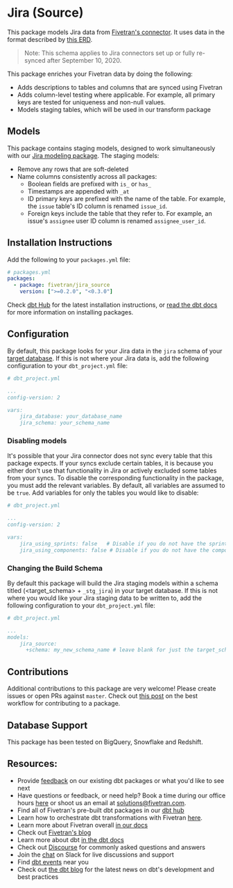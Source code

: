 # Jira (Source) 

This package models Jira data from [Fivetran's connector](https://fivetran.com/docs/applications/jira). It uses data in the format described by [this ERD](https://fivetran.com/docs/applications/jira/#schemainformation).

> Note: This schema applies to Jira connectors set up or fully re-synced after September 10, 2020.

This package enriches your Fivetran data by doing the following:
- Adds descriptions to tables and columns that are synced using Fivetran
- Adds column-level testing where applicable. For example, all primary keys are tested for uniqueness and non-null values.
- Models staging tables, which will be used in our transform package

## Models
This package contains staging models, designed to work simultaneously with our [Jira modeling package](https://github.com/fivetran/dbt_jira).  The staging models:
- Remove any rows that are soft-deleted
- Name columns consistently across all packages:
    - Boolean fields are prefixed with `is_` or `has_`
    - Timestamps are appended with `_at`
    - ID primary keys are prefixed with the name of the table.  For example, the `issue` table's ID column is renamed `issue_id`.
    - Foreign keys include the table that they refer to. For example, an issue's `assignee` user ID column is renamed `assignee_user_id`.

## Installation Instructions
Add the following to your `packages.yml` file:
```yml
# packages.yml
packages:
  - package: fivetran/jira_source
    version: [">=0.2.0", "<0.3.0"]
```

Check [dbt Hub](https://hub.getdbt.com/) for the latest installation instructions, or [read the dbt docs](https://docs.getdbt.com/docs/package-management) for more information on installing packages.

## Configuration
By default, this package looks for your Jira data in the `jira` schema of your [target database](https://docs.getdbt.com/docs/running-a-dbt-project/using-the-command-line-interface/configure-your-profile). If this is not where your Jira data is, add the following configuration to your `dbt_project.yml` file:

```yml
# dbt_project.yml

...
config-version: 2

vars:
    jira_database: your_database_name
    jira_schema: your_schema_name 
```

### Disabling models

It's possible that your Jira connector does not sync every table that this package expects. If your syncs exclude certain tables, it is because you either don't use that functionality in Jira or actively excluded some tables from your syncs. To disable the corresponding functionality in the package, you must add the relevant variables. By default, all variables are assumed to be `true`. Add variables for only the tables you would like to disable:  

```yml
# dbt_project.yml

...
config-version: 2

vars:
    jira_using_sprints: false   # Disable if you do not have the sprint table, or if you do not want sprint related metrics reported
    jira_using_components: false # Disable if you do not have the component table, or if you do not want component related metrics reported
```

### Changing the Build Schema
By default this package will build the Jira staging models within a schema titled (<target_schema> + `_stg_jira`) in your target database. If this is not where you would like your Jira staging data to be written to, add the following configuration to your `dbt_project.yml` file:

```yml
# dbt_project.yml

...
models:
    jira_source:
      +schema: my_new_schema_name # leave blank for just the target_schema
```

## Contributions
Additional contributions to this package are very welcome! Please create issues
or open PRs against `master`. Check out 
[this post](https://discourse.getdbt.com/t/contributing-to-a-dbt-package/657) 
on the best workflow for contributing to a package.

## Database Support
This package has been tested on BigQuery, Snowflake and Redshift.

## Resources:
- Provide [feedback](https://www.surveymonkey.com/r/DQ7K7WW) on our existing dbt packages or what you'd like to see next
- Have questions or feedback, or need help? Book a time during our office hours [here](https://calendly.com/fivetran-solutions-team/fivetran-solutions-team-office-hours) or shoot us an email at solutions@fivetran.com.
- Find all of Fivetran's pre-built dbt packages in our [dbt hub](https://hub.getdbt.com/fivetran/)
- Learn how to orchestrate dbt transformations with Fivetran [here](https://fivetran.com/docs/transformations/dbt).
- Learn more about Fivetran overall [in our docs](https://fivetran.com/docs)
- Check out [Fivetran's blog](https://fivetran.com/blog)
- Learn more about dbt [in the dbt docs](https://docs.getdbt.com/docs/introduction)
- Check out [Discourse](https://discourse.getdbt.com/) for commonly asked questions and answers
- Join the [chat](http://slack.getdbt.com/) on Slack for live discussions and support
- Find [dbt events](https://events.getdbt.com) near you
- Check out [the dbt blog](https://blog.getdbt.com/) for the latest news on dbt's development and best practices
